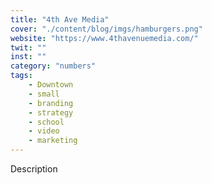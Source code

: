 ```yaml
---
title: "4th Ave Media"
cover: "./content/blog/imgs/hamburgers.png"
website: "https://www.4thavenuemedia.com/"
twit: ""
inst: ""
category: "numbers"
tags:
    - Downtown
    - small
    - branding
    - strategy
    - school
    - video
    - marketing
---
```


Description
